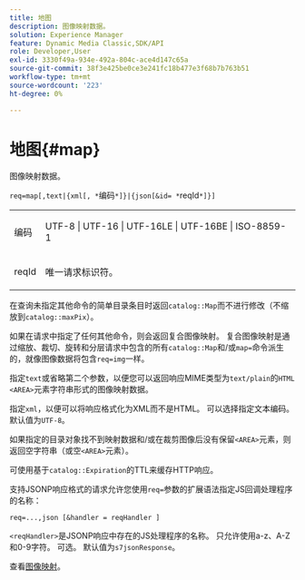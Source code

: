 ```yaml
---
title: 地图
description: 图像映射数据。
solution: Experience Manager
feature: Dynamic Media Classic,SDK/API
role: Developer,User
exl-id: 3330f49a-934e-492a-804c-ace4d147c65a
source-git-commit: 38f3e425be0ce3e241fc18b477e3f68b7b763b51
workflow-type: tm+mt
source-wordcount: '223'
ht-degree: 0%

---
```


# 地图{#map}

图像映射数据。

`req=map[,text|{xml[, *`编码`*]}|{json[&id= *`reqId`*]}]`

<table id="simpletable_10F2152FDF33411491FBBAFD173CA5ED"> 
 <tr class="strow"> 
  <td class="stentry"> <p><span class="codeph"><span class="varname">编码</span></span> </p> </td> 
  <td class="stentry"> <p><span class="codeph"> UTF-8 | UTF-16 | UTF-16LE | UTF-16BE | ISO-8859-1</span> </p></td> 
 </tr> 
 <tr class="strow"> 
  <td class="stentry"> <p><span class="codeph"><span class="varname"> reqId</span></span> </p></td> 
  <td class="stentry"> <p>唯一请求标识符。 </p></td> 
 </tr> 
</table>

在查询未指定其他命令的简单目录条目时返回`catalog::Map`而不进行修改（不缩放到`catalog::maxPix`）。

如果在请求中指定了任何其他命令，则会返回复合图像映射。 复合图像映射是通过缩放、裁切、旋转和分层请求中包含的所有`catalog::Map`和/或`map=`命令派生的，就像图像数据将包含`req=img`一样。

指定`text`或省略第二个参数，以便您可以返回响应MIME类型为`text/plain`的`HTML <AREA>`元素字符串形式的图像映射数据。

指定`xml`，以便可以将响应格式化为XML而不是HTML。 可以选择指定文本编码。 默认值为`UTF-8`。

如果指定的目录对象找不到映射数据和/或在裁剪图像后没有保留`<AREA>`元素，则返回空字符串（或空`<AREA>`元素）。

可使用基于`catalog::Expiration`的TTL来缓存HTTP响应。

支持JSONP响应格式的请求允许您使用`req=`参数的扩展语法指定JS回调处理程序的名称：

`req=...,json [&handler = reqHandler ]`

`<reqHandler>`是JSONP响应中存在的JS处理程序的名称。 只允许使用a-z、A-Z和0-9字符。 可选。 默认值为`s7jsonResponse`。

查看[图像映射](../../../../../../is-api/http-ref/image-serving-api-ref/c-http-protocol-reference/c-syntax-and-features/r-image-maps.md#reference-ff7d1bac2a064104b0c508a81316fdab)。
